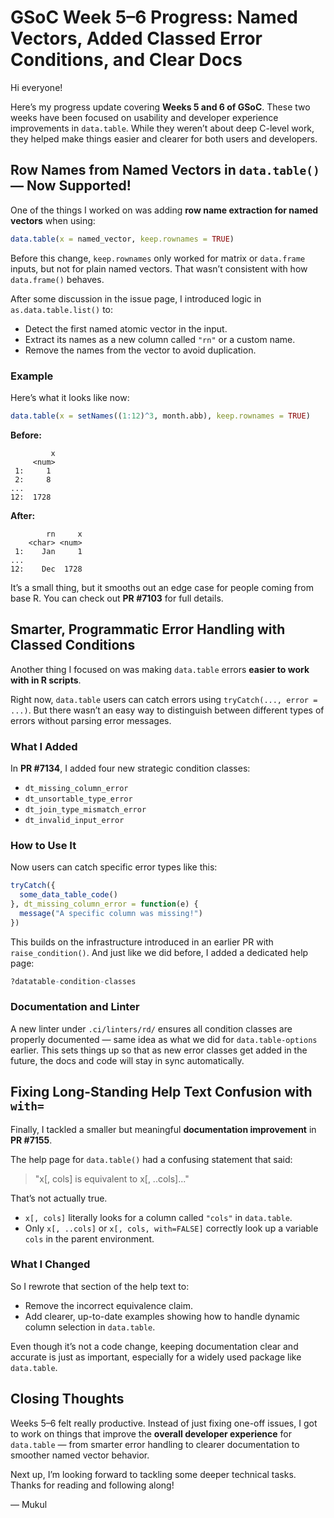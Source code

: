 # GSoC Week 5–6 Progress: Named Vectors, Added Classed Error Conditions, and Clear Docs

Hi everyone!

Here’s my progress update covering **Weeks 5 and 6 of GSoC**. These two weeks have been focused on usability and developer experience improvements in `data.table`. While they weren’t about deep C-level work, they helped make things easier and clearer for both users and developers.

## Row Names from Named Vectors in `data.table()` — Now Supported!

One of the things I worked on was adding **row name extraction for named vectors** when using:

```r
data.table(x = named_vector, keep.rownames = TRUE)
```

Before this change, `keep.rownames` only worked for matrix or `data.frame` inputs, but not for plain named vectors. That wasn’t consistent with how `data.frame()` behaves.

After some discussion in the issue page, I introduced logic in `as.data.table.list()` to:

* Detect the first named atomic vector in the input.
* Extract its names as a new column called `"rn"` or a custom name.
* Remove the names from the vector to avoid duplication.

### Example

Here’s what it looks like now:

```r
data.table(x = setNames((1:12)^3, month.abb), keep.rownames = TRUE)
```

**Before:**

```
         x
     <num>
 1:     1
 2:     8
...
12:  1728
```

**After:**

```
        rn     x
    <char> <num>
 1:    Jan     1
...
12:    Dec  1728
```

It’s a small thing, but it smooths out an edge case for people coming from base R. You can check out **PR #7103** for full details.

## Smarter, Programmatic Error Handling with Classed Conditions

Another thing I focused on was making `data.table` errors **easier to work with in R scripts**.

Right now, `data.table` users can catch errors using `tryCatch(..., error = ...)`. But there wasn’t an easy way to distinguish between different types of errors without parsing error messages.

### What I Added

In **PR #7134**, I added four new strategic condition classes:

* `dt_missing_column_error`
* `dt_unsortable_type_error`
* `dt_join_type_mismatch_error`
* `dt_invalid_input_error`

### How to Use It

Now users can catch specific error types like this:

```r
tryCatch({
  some_data_table_code()
}, dt_missing_column_error = function(e) {
  message("A specific column was missing!")
})
```

This builds on the infrastructure introduced in an earlier PR with `raise_condition()`. And just like we did before, I added a dedicated help page:

```r
?datatable-condition-classes
```

### Documentation and Linter

A new linter under `.ci/linters/rd/` ensures all condition classes are properly documented — same idea as what we did for `data.table-options` earlier. This sets things up so that as new error classes get added in the future, the docs and code will stay in sync automatically.

## Fixing Long-Standing Help Text Confusion with `with=`

Finally, I tackled a smaller but meaningful **documentation improvement** in **PR #7155**.

The help page for `data.table()` had a confusing statement that said:

> "x\[, cols] is equivalent to x\[, ..cols]..."

That’s not actually true.

* `x[, cols]` literally looks for a column called `"cols"` in `data.table`.
* Only `x[, ..cols]` or `x[, cols, with=FALSE]` correctly look up a variable `cols` in the parent environment.

### What I Changed

So I rewrote that section of the help text to:

* Remove the incorrect equivalence claim.
* Add clearer, up-to-date examples showing how to handle dynamic column selection in `data.table`.

Even though it’s not a code change, keeping documentation clear and accurate is just as important, especially for a widely used package like `data.table`.

## Closing Thoughts

Weeks 5–6 felt really productive. Instead of just fixing one-off issues, I got to work on things that improve the **overall developer experience** for `data.table` — from smarter error handling to clearer documentation to smoother named vector behavior.

Next up, I’m looking forward to tackling some deeper technical tasks. Thanks for reading and following along!

— Mukul
